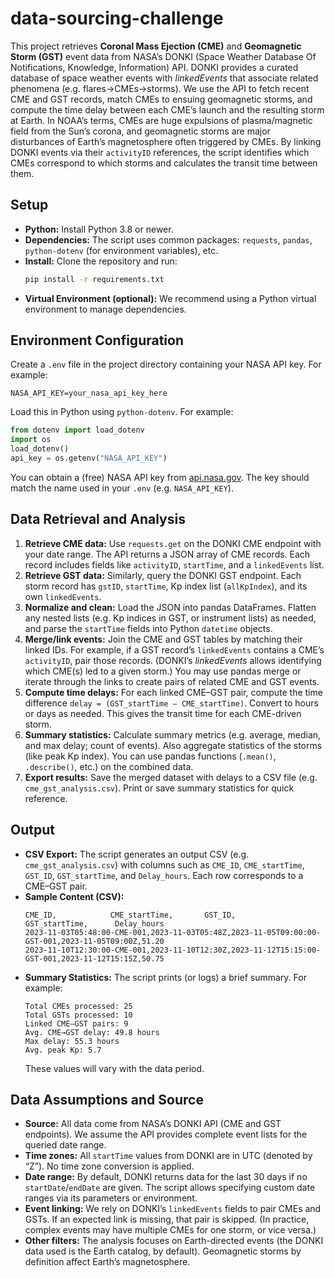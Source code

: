# data-sourcing-challenge
This project retrieves **Coronal Mass Ejection (CME)** and **Geomagnetic Storm (GST)** event data from NASA’s DONKI (Space Weather Database Of Notifications, Knowledge, Information) API. DONKI provides a curated database of space weather events with *linkedEvents* that associate related phenomena (e.g. flares→CMEs→storms). We use the API to fetch recent CME and GST records, match CMEs to ensuing geomagnetic storms, and compute the time delay between each CME’s launch and the resulting storm at Earth. In NOAA’s terms, CMEs are huge expulsions of plasma/magnetic field from the Sun’s corona, and geomagnetic storms are major disturbances of Earth’s magnetosphere often triggered by CMEs. By linking DONKI events via their `activityID` references, the script identifies which CMEs correspond to which storms and calculates the transit time between them.

## Setup

- **Python:** Install Python 3.8 or newer.  
- **Dependencies:** The script uses common packages: `requests`, `pandas`, `python-dotenv` (for environment variables), etc.  
- **Install:** Clone the repository and run:  
  ```bash
  pip install -r requirements.txt
  ```  
- **Virtual Environment (optional):** We recommend using a Python virtual environment to manage dependencies.

## Environment Configuration

Create a `.env` file in the project directory containing your NASA API key. For example:  
```text
NASA_API_KEY=your_nasa_api_key_here
```  
Load this in Python using `python-dotenv`. For example:  
```python
from dotenv import load_dotenv
import os
load_dotenv()  
api_key = os.getenv("NASA_API_KEY")
```  
You can obtain a (free) NASA API key from [api.nasa.gov](https://api.nasa.gov). The key should match the name used in your `.env` (e.g. `NASA_API_KEY`).

## Data Retrieval and Analysis

1. **Retrieve CME data:** Use `requests.get` on the DONKI CME endpoint with your date range. The API returns a JSON array of CME records. Each record includes fields like `activityID`, `startTime`, and a `linkedEvents` list.  
2. **Retrieve GST data:** Similarly, query the DONKI GST endpoint. Each storm record has `gstID`, `startTime`, Kp index list (`allKpIndex`), and its own `linkedEvents`.  
3. **Normalize and clean:** Load the JSON into pandas DataFrames. Flatten any nested lists (e.g. Kp indices in GST, or instrument lists) as needed, and parse the `startTime` fields into Python `datetime` objects.  
4. **Merge/link events:** Join the CME and GST tables by matching their linked IDs. For example, if a GST record’s `linkedEvents` contains a CME’s `activityID`, pair those records. (DONKI’s *linkedEvents* allows identifying which CME(s) led to a given storm.) You may use pandas merge or iterate through the links to create pairs of related CME and GST events.  
5. **Compute time delays:** For each linked CME–GST pair, compute the time difference `delay = (GST_startTime – CME_startTime)`. Convert to hours or days as needed. This gives the transit time for each CME-driven storm.  
6. **Summary statistics:** Calculate summary metrics (e.g. average, median, and max delay; count of events). Also aggregate statistics of the storms (like peak Kp index). You can use pandas functions (`.mean()`, `.describe()`, etc.) on the combined data.  
7. **Export results:** Save the merged dataset with delays to a CSV file (e.g. `cme_gst_analysis.csv`). Print or save summary statistics for quick reference.

## Output

- **CSV Export:** The script generates an output CSV (e.g. `cme_gst_analysis.csv`) with columns such as `CME_ID`, `CME_startTime`, `GST_ID`, `GST_startTime`, and `Delay_hours`. Each row corresponds to a CME–GST pair.  
- **Sample Content (CSV):**  
  ```
  CME_ID,            CME_startTime,       GST_ID,            GST_startTime,      Delay_hours
  2023-11-03T05:48:00-CME-001,2023-11-03T05:48Z,2023-11-05T09:00:00-GST-001,2023-11-05T09:00Z,51.20
  2023-11-10T12:30:00-CME-001,2023-11-10T12:30Z,2023-11-12T15:15:00-GST-001,2023-11-12T15:15Z,50.75
  ```  
- **Summary Statistics:** The script prints (or logs) a brief summary. For example:  
  ```text
  Total CMEs processed: 25
  Total GSTs processed: 10
  Linked CME–GST pairs: 9
  Avg. CME→GST delay: 49.8 hours
  Max delay: 55.3 hours
  Avg. peak Kp: 5.7
  ```  
  These values will vary with the data period.

## Data Assumptions and Source

- **Source:** All data come from NASA’s DONKI API (CME and GST endpoints). We assume the API provides complete event lists for the queried date range.  
- **Time zones:** All `startTime` values from DONKI are in UTC (denoted by “Z”). No time zone conversion is applied.  
- **Date range:** By default, DONKI returns data for the last 30 days if no `startDate`/`endDate` are given. The script allows specifying custom date ranges via its parameters or environment.  
- **Event linking:** We rely on DONKI’s `linkedEvents` fields to pair CMEs and GSTs. If an expected link is missing, that pair is skipped. (In practice, complex events may have multiple CMEs for one storm, or vice versa.)  
- **Other filters:** The analysis focuses on Earth-directed events (the DONKI data used is the Earth catalog, by default). Geomagnetic storms by definition affect Earth’s magnetosphere.
